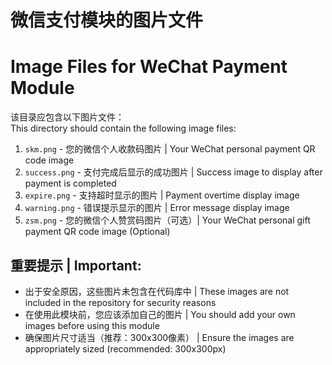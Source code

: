 # 微信支付模块的图片文件
# Image Files for WeChat Payment Module

该目录应包含以下图片文件：  
This directory should contain the following image files:

1. `skm.png` - 您的微信个人收款码图片 | Your WeChat personal payment QR code image
2. `success.png` - 支付完成后显示的成功图片 | Success image to display after payment is completed
3. `expire.png` - 支持超时显示的图片 | Payment overtime display image
4. `warning.png` - 错误提示显示的图片 | Error message display image
5. `zsm.png` - 您的微信个人赞赏码图片（可选）| Your WeChat personal gift payment QR code image (Optional)

## 重要提示 | Important:
- 出于安全原因，这些图片未包含在代码库中 | These images are not included in the repository for security reasons
- 在使用此模块前，您应该添加自己的图片 | You should add your own images before using this module
- 确保图片尺寸适当（推荐：300x300像素） | Ensure the images are appropriately sized (recommended: 300x300px) 
